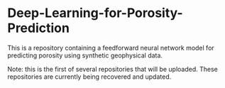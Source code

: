 # Deep-Learning-for-Porosity-Prediction
This is a repository containing a feedforward neural network model for predicting porosity using synthetic geophysical data.

Note: this is the first of several repositories that will be uploaded. These repositories are currently being recovered and updated.
